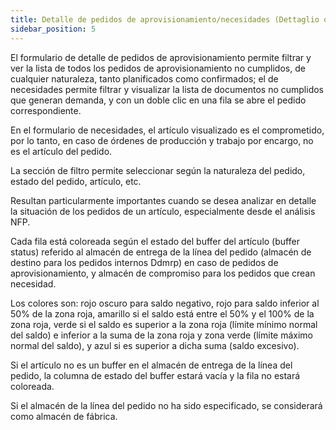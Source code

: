 ```yaml
---
title: Detalle de pedidos de aprovisionamiento/necesidades (Dettaglio ordini di approvvigionamento/fabbisogni)
sidebar_position: 5
---
```


El formulario de detalle de pedidos de aprovisionamiento permite filtrar y ver la lista de todos los pedidos de aprovisionamiento no cumplidos, de cualquier naturaleza, tanto planificados como confirmados; el de necesidades permite filtrar y visualizar la lista de documentos no cumplidos que generan demanda, y con un doble clic en una fila se abre el pedido correspondiente.

En el formulario de necesidades, el artículo visualizado es el comprometido, por lo tanto, en caso de órdenes de producción y trabajo por encargo, no es el artículo del pedido.

La sección de filtro permite seleccionar según la naturaleza del pedido, estado del pedido, artículo, etc.

Resultan particularmente importantes cuando se desea analizar en detalle la situación de los pedidos de un artículo, especialmente desde el análisis NFP.

Cada fila está coloreada según el estado del buffer del artículo (buffer status) referido al almacén de entrega de la línea del pedido (almacén de destino para los pedidos internos Ddmrp) en caso de pedidos de aprovisionamiento, y almacén de compromiso para los pedidos que crean necesidad.

Los colores son: rojo oscuro para saldo negativo, rojo para saldo inferior al 50% de la zona roja, amarillo si el saldo está entre el 50% y el 100% de la zona roja, verde si el saldo es superior a la zona roja (límite mínimo normal del saldo) e inferior a la suma de la zona roja y zona verde (límite máximo normal del saldo), y azul si es superior a dicha suma (saldo excesivo).

Si el artículo no es un buffer en el almacén de entrega de la línea del pedido, la columna de estado del buffer estará vacía y la fila no estará coloreada.

Si el almacén de la línea del pedido no ha sido especificado, se considerará como almacén de fábrica.